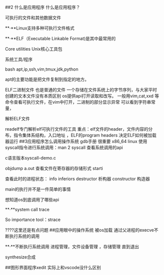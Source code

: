 ##2 什么是应用程序
什么是应用程序？


可执行的文件和其他数据文件

**·**Linux支持多种可执行文件格式

**·**ELF（Executable Linkable Format)是其中最常用的

Core utilities Unix核心工具包


系统工具/程序


bash apt,ip,ssh,vim,tmux,jdk,python

apt的主要功能是把文件复制到指定的地方。

ELF二进制文件 也是普通的文件 一个存储在文件系统上的字节序列，与大家平时创建的文本文件没有本质区别
os提供api打开读取和改写。
一般用vim,cat,xxd 等命令查看可执行文件，在vim中打开，二进制的部分显示异常 可以看到字符串常量，

解析ELF文件

readelf专门解析elf可执行文件的工具 重点：elf文件的header，文件内容的分布，指令集体系结构，入口地址
，ELF的program headers 决定ELF如何被加载器运行
##3应用程序怎么调用操作系统
gdb手册 很重要 
x86_64 linux 使用syscall指令进行系统调用：man 2 syscall 查看系统调用的api

c语言版本syscall-demo.c

objdump a.out 查看文件在寄存器的存储形式   starti

查看此时的进程状态：
info inferiors
destructor 析构器
constructor 构造器


main的执行并不是一件简单的事情

想知道os到底调用了哪些api

**·**system call trace

So importance tool：strace

????这里还是有点问题
##应用眼中的操作系统
被os加载 通过父进程的execve不断执行系统的调用

**·**不断执行系统调用
进程管理，文件设备管理 ，存储管理 直到退出

synthesize合成

##图形界面程序xedit
实际上和vscode没什么区别

